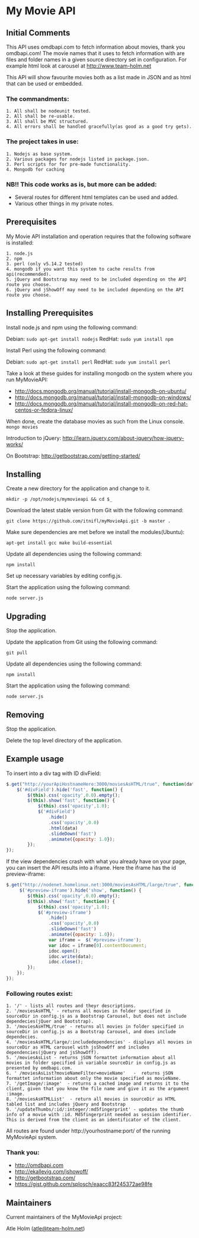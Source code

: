 My Movie API
============

Initial Comments
----------------
This API uses omdbapi.com to fetch information about movies, thank you omdbapi.com! The movie names that it uses to fetch information with are files and folder names in a given source directory set in configuration. For example html look at carousel at http://www.team-holm.net

 This API will show favourite movies both as a list made in JSON and as html that can be used or embedded.
###  The commandments:
	1. All shall be nodeunit tested.
	2. All shall be re-usable.
	3. All shall be MVC structured.
	4. All errors shall be handled gracefully(as good as a good try gets).
	
### The project takes in use:
	1. Nodejs as base system.
	2. Various packages for nodejs listed in package.json.
	3. Perl scripts for for pre-made functionality.
	4. Mongodb for caching

### NB!! This code works as is, but more can be added:
- Several routes for different html templates can be used and added. 
- Various other things in my private notes.


Prerequisites
-------------
My Movie API installation and operation requires that the following software is installed:

	1. node.js
	2. npm
	3. perl (only v5.14.2 tested)
	4. mongodb if you want this system to cache results from api(recommended).
	5. jQuery and Bootstrap may need to be included depending on the API route you choose.
	6. jQuery and jShowOff may need to be included depending on the API route you choose.

Installing Prerequisites
------------------------
Install node.js and npm using the following command:

Debian: `sudo apt-get install nodejs` RedHat: `sudo yum install npm`

Install Perl using the following command:

Debian: `sudo apt-get install perl` RedHat: `sudo yum install perl`

Take a look at these guides for installing mongodb on the system where you run MyMovieAPI:
- http://docs.mongodb.org/manual/tutorial/install-mongodb-on-ubuntu/
- http://docs.mongodb.org/manual/tutorial/install-mongodb-on-windows/
- http://docs.mongodb.org/manual/tutorial/install-mongodb-on-red-hat-centos-or-fedora-linux/

When done, create the database movies as such from the Linux console.
`mongo movies`

Introduction to jQuery:
http://learn.jquery.com/about-jquery/how-jquery-works/

On Bootstrap:
http://getbootstrap.com/getting-started/

Installing
----------
Create a new directory for the application and change to it.

`mkdir -p /opt/nodejs/mymovieapi && cd $_`

Download the latest stable version from Git with the following command:

`git clone https://github.com/itnifl/myMovieApi.git -b master .`

Make sure dependencies are met before we install the modules(Ubuntu):

`apt-get install gcc make build-essential`

Update all dependencies using the following command:

`npm install`

Set up necessary variables by editing config.js.

Start the application using the following command:

`node server.js`


Upgrading
---------
Stop the application.

Update the application from Git using the following command:

`git pull`

Update all dependencies using the following command:

`npm install`

Start the application using the following command:

`node server.js`

Removing
--------
Stop the application.

Delete the top level directory of the application.

Example usage
-------------
To insert into a div tag with ID divField:

```javascript
$.get("http://yourApiHostnameHere:3000/moviesAsHTML/true", function(data) {
	$('#divField').hide('fast', function() {
		$(this).css('opacity',0.0).empty();
		$(this).show('fast', function() {
			$(this).css('opacity',1.0);
			$('#divField')
		        .hide()
		        .css('opacity',0.0)
		        .html(data)
		        .slideDown('fast')
		        .animate({opacity: 1.0});
		});							
});
```

If the view dependencies crash with what you already have on your page, you can insert the API results into a iframe. Here the iframe has the id preview-iframe:

```javascript
$.get("http://nodenet.homelinux.net:3000/moviesAsHTML/large/true", function(data) {
     $('#preview-iframe').hide('show', function() {
		$(this).css('opacity',0.0).empty();
		$(this).show('fast', function() {
			$(this).css('opacity',1.0);
			$('#preview-iframe')
				.hide()
				.css('opacity',0.0)
				.slideDown('fast')
				.animate({opacity: 1.0});
				var iframe =  $('#preview-iframe');
				var idoc = iframe[0].contentDocument;
				idoc.open();
				idoc.write(data);
				idoc.close();	    
		});
	});							
});
```

### Following routes exist:
	1. '/' - lists all routes and theyr descriptions.
	2. '/moviesAsHTML' - returns all movies in folder specified in sourceDir in config.js as a Bootstrap Carousel, but does not include dependecies(jQuer and Bootstrap).
	3. '/moviesAsHTML/true' - returns all movies in folder specified in sourceDir in config.js as a Bootstrap Carousel, and does include dependecies.
	4. '/moviesAsHTML/large/:includedependencies' - displays all movies in sourceDir as HTML carousel with jsShowOff and includes dependencies(jQuery and jsShowOff).
	5. '/moviesAsList - returns jSON formattet information about all movies in folder specified in variable sourceDir in config.js as presented by omdbapi.com.
	6. ' /moviesAsList?movieNameFilter=movieName'	-  returns jSON formattet information about only the movie specified as movieName.
	7. '/getImage/:image'  - returns a cached image and returns it to the client, given that you know the file name and give it as the argument :image.
	8. '/moviesAsHTMLList'	- return all movies in sourceDir as HTML tabled list and includes jQuery and Bootstrap
	9. '/updateThumbs/:id/:integer/:md5fingerprint'	- updates the thumb info of a movie with :id. Md5fingerprint needed as session identifier. This is derived from the client as an identificator of the client.

All routes are found under http://yourhostname:port/ of the running MyMovieApi system.

### Thank you:
- http://omdbapi.com
- http://ekallevig.com/jshowoff/
- http://getbootstrap.com/
- https://gist.github.com/splosch/eaacc83f245372ae98fe

Maintainers
-----------
Current maintainers of the MyMovieApi project:

Atle Holm (atle@team-holm.net)